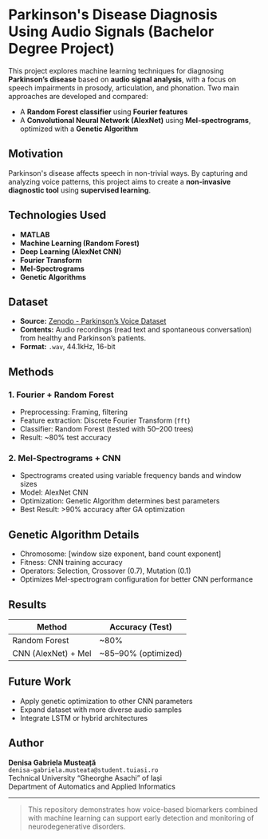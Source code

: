 # Parkinson's Disease Diagnosis Using Audio Signals (Bachelor Degree Project)

This project explores machine learning techniques for diagnosing **Parkinson’s disease** based on **audio signal analysis**, with a focus on speech impairments in prosody, articulation, and phonation. Two main approaches are developed and compared:

- A **Random Forest classifier** using **Fourier features**
- A **Convolutional Neural Network (AlexNet)** using **Mel-spectrograms**, optimized with a **Genetic Algorithm**

## Motivation

Parkinson's disease affects speech in non-trivial ways. By capturing and analyzing voice patterns, this project aims to create a **non-invasive diagnostic tool** using **supervised learning**.

## Technologies Used

- **MATLAB**
- **Machine Learning (Random Forest)**
- **Deep Learning (AlexNet CNN)**
- **Fourier Transform**
- **Mel-Spectrograms**
- **Genetic Algorithms**

## Dataset

- **Source:** [Zenodo - Parkinson’s Voice Dataset](https://zenodo.org/records/2867216)
- **Contents:** Audio recordings (read text and spontaneous conversation) from healthy and Parkinson’s patients.
- **Format:** `.wav`, 44.1kHz, 16-bit

## Methods

### 1. **Fourier + Random Forest**
- Preprocessing: Framing, filtering
- Feature extraction: Discrete Fourier Transform (`fft`)
- Classifier: Random Forest (tested with 50–200 trees)
- Result: ~80% test accuracy

### 2. **Mel-Spectrograms + CNN**
- Spectrograms created using variable frequency bands and window sizes
- Model: AlexNet CNN
- Optimization: Genetic Algorithm determines best parameters
- Best Result: >90% accuracy after GA optimization

## Genetic Algorithm Details

- Chromosome: [window size exponent, band count exponent]
- Fitness: CNN training accuracy
- Operators: Selection, Crossover (0.7), Mutation (0.1)
- Optimizes Mel-spectrogram configuration for better CNN performance

## Results

| Method         | Accuracy (Test) |
|----------------|-----------------|
| Random Forest  | ~80%            |
| CNN (AlexNet) + Mel | ~85–90% (optimized) |

## Future Work

- Apply genetic optimization to other CNN parameters
- Expand dataset with more diverse audio samples
- Integrate LSTM or hybrid architectures

## Author

**Denisa Gabriela Musteață**  
`denisa-gabriela.musteata@student.tuiasi.ro`  
Technical University “Gheorghe Asachi” of Iași  
Department of Automatics and Applied Informatics

---

> This repository demonstrates how voice-based biomarkers combined with machine learning can support early detection and monitoring of neurodegenerative disorders.

